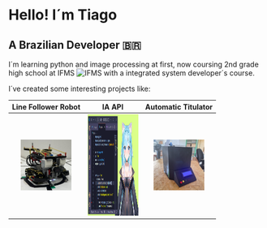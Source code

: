 # Hello! I´m Tiago
## A Brazilian Developer 🇧🇷

I´m learning python and image processing at first, now coursing 2nd grade high school at IFMS <img src="https://yt3.googleusercontent.com/ytc/AIdro_mQxwktRbLPcYDbe2NYDO_MckVIvR1ZxSj91WWnzXtskVI=s900-c-k-c0x00ffffff-no-rj" alt="IFMS" height="30px" width="30px"> with a integrated system developer´s course.

 I´ve created some interesting projects like:

 |Line Follower Robot|IA API|Automatic Titulator|
 |:-----------------:|:--------------:|:-----------------:|
 |<img src="robo.jpg" alt="robot" height="100px" width="100px">|<img src="image.png" alt="Apollo" height="200px" width="100px">|<img src="titulador.jpg" alt="titulator" height="100px" width="100px">|

